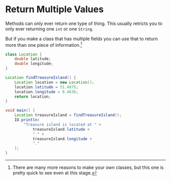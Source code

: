 # Return Multiple Values

Methods can only ever return one type of thing. This
usually retricts you to only ever returning one `int` or
one `String`.

But if you make a class that has multiple fields
you can use that to return more than one piece of information.[^manymore]

```java
class Location {
    double latitude;
    double longitude;
}

Location findTreasureIsland() {
    Location location = new Location();
    location.latitude = 51.4075;
    location.longitude = 0.4636;
    return location;
}

void main() {
    Location treasureIsland = findTreasureIsland();
    IO.println(
        "Treasure island is located at " +
            treasureIsland.latitude +
            " " +
            treasureIsland.longitude +
            "."
    );
}
```

[^manymore]: There are many more reasons to make your own classes, but this one is
pretty quick to see even at this stage.
